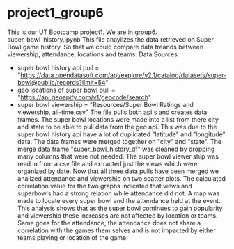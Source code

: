 # project1_group6
This is our UT Bootcamp project1. We are in group6.
super_bowl_history.ipynb
This file anaylizes the data retrieved on Super Bowl game history. So that we could compare data treands between viewership, attendance, locations and teams.
Data Sources:
-   super bowl history api pull = "https://data.opendatasoft.com/api/explore/v2.1/catalog/datasets/super-bowl@public/records?limit=54"
-   geo locations of super bowl pull = "https://api.geoapify.com/v1/geocode/search"
-   super bowl viewership = "Resources/Super Bowl Ratings and viewership, all-time.csv"
The file pulls both api's and creates data frames. The super bowl locations were made into a list from there city and state to be able to pull data from the geo api. This was due to the super bowl history api have a lot of duplicated "latitude" and "longitude" data. 
The data frames were merged together on "city" and "state".
The merge data frame "super_bowl_history_df" was cleaned by dropping many columns that were not needed. 
The super bowl viewer ship was read in from a csv file and extracted just the views which were organized by date.
Now that all three data pulls have been merged we analized attendance and viewership on two scatter plots.
The calculated correlation value for the two graphs indicated that views and superbowls had a strong relation while attendance did not. 
A map was made to locate every super bowl and the attendance held at the event. 
This analysis shows that as the super bowl continues to gain popularity and viewership these increases are not affected by location or teams. Same goes for the attendance, the attendance does not share a correlation with the games them selves and is not impacted by either teams playing or location of the game. 
